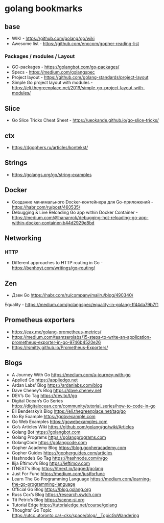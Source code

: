 # golang bookmarks

## base

- WIKI - https://github.com/golang/go/wiki
- Awesome list - https://github.com/enocom/gopher-reading-list

### Packages / modules / Layout
- GO-packages - https://golangbot.com/go-packages/
- Specs - https://medium.com/golangspec
- Project layout - https://github.com/golang-standards/project-layout
- Simple Go project layout with modules - https://eli.thegreenplace.net/2019/simple-go-project-layout-with-modules/

## Slice

- Go Slice Tricks Cheat Sheet - https://ueokande.github.io/go-slice-tricks/

## ctx

- https://4gophers.ru/articles/kontekst/

## Strings

- https://golangs.org/go/string-examples

## Docker

- Создание минимального Docker-контейнера для Go-приложений - https://habr.com/ru/post/460535/
- Debugging & Live Reloading Go app within Docker Container - https://medium.com/@hananrok/debugging-hot-reloading-go-app-within-docker-container-b44d2929e8bd


## Networking

### HTTP
- Different approaches to HTTP routing in Go - https://benhoyt.com/writings/go-routing/


## Zen

- Дзен Go https://habr.com/ru/company/mailru/blog/490340/

Equality - https://medium.com/golangspec/equality-in-golang-ff44da79b7f1

## Prometheus exporters
- https://eax.me/golang-prometheus-metrics/
- https://medium.com/teamzerolabs/15-steps-to-write-an-application-prometheus-exporter-in-go-9746b4520e26
- https://rsmitty.github.io/Prometheus-Exporters/

## Blogs
- A Journey With Go  https://medium.com/a-journey-with-go
- Applied Go  https://appliedgo.net
- Ardan Labs’ Blog  https://ardanlabs.com/blog
- Dave Cheney’s Blog  https://dave.cheney.net
- DEV’s Go Tag  https://dev.to/t/go
- Digital Ocean’s Go Series  https://digitalocean.com/community/tutorial_series/how-to-code-in-go
- Eli Bendersky’s Blog  https://eli.thegreenplace.net/tag/go
- Go By Example  https://gobyexample.com
- Go Web Examples  https://gowebexamples.com
- Go’s Articles Wiki  https://github.com/golang/go/wiki/Articles
- Golang Bot  https://golangbot.com
- Golang Programs  https://golangprograms.com
- GolangCode  https://golangcode.com
- Gopher Academy Blog  https://blog.gopheracademy.com
- Gopher Guides  https://gopherguides.com/articles
- Hashnode’s Go Tag  https://hashnode.com/n/go
- Ilija Eftimov’s Blog  https://ieftimov.com
- ITNEXT’s Blog  https://itnext.io/tagged/golang
- Just For Func  https://medium.com/justforfunc
- Learn The Go Programming Language  https://medium.com/learning-the-go-programming-language
- Official Go Blog  https://blog.golang.org
- Russ Cox’s Blog  https://research.swtch.com
- Tit Petric’s Blog  https://scene-si.org
- Tutorial Edge  https://tutorialedge.net/course/golang
- Thoughts’ Go Topic  https://utcc.utoronto.ca/~cks/space/blog/__TopicGoWandering

